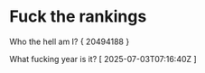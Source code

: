 # Fuck the rankings

Who the hell am I?
{ 20494188 }

What fucking year is it?
[ 2025-07-03T07:16:40Z ]
